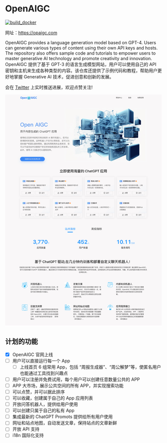 # OpenAIGC

[![build_docker](https://github.com/fullbearded/OpenAIGC/actions/workflows/build_docker.yml/badge.svg)](https://github.com/fullbearded/OpenAIGC/actions/workflows/build_docker.yml)

网址：https://opaigc.com

OpenAIGC provides a language generation model based on GPT-4. Users can generate various types of content using their own API keys and hosts. The repository also offers sample code and tutorials to empower users to master generative AI technology and promote creativity and innovation. OpenAIGC 提供了基于 GPT-3 的语言生成模型网站，用户可以使用自己的 API 密钥和主机来生成各种类型的内容。该仓库还提供了示例代码和教程，帮助用户更好地掌握 Generative AI 技术，促进创意和创新的发展。

会在 [Twitter](https://twitter.com/fullbearded87) 上实时推送进展，欢迎点赞关注!

[![OpenAIGC](./public/screenshot.jpg)](https://twitter.com/fullbearded87)

## 计划的功能

- [x] OpenAIGC 官网上线
- [ ] 用户可以直接运行每一个 App
  - [ ] 上线首页 6 组常用 App，包括 “周报生成器”、“周公解梦”等，使匿名用户也能通过工具找到兴趣点
- [ ] 用户可以注册并免费试用，每个用户可以创建任意数量公共的 APP
- [ ] APP 大市场，展示公共空间的所有 APP，并实现搜索功能
- [ ] 可以点赞，并可以据此排序
- [ ] 可以收藏，创建属于自己的 App 应用列表
- [ ] 开放问答机器人，提供给用户使用
- [ ] 可以创建只属于自己的私有 App
- [ ] 集成最新的 ChatGPT Promots 提供给所有用户使用
- [ ] 网址和站点地图，自动发送文章，保持站点的文章新鲜
- [ ] 开放 API 支持
- [ ] i18n 国际化支持

## 
